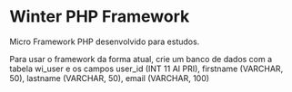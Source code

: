 # Winter PHP Framework
Micro Framework PHP desenvolvido para estudos.

Para usar o framework da forma atual, crie um banco de dados com a tabela wi_user e os campos user_id (INT 11 AI PRI), firstname (VARCHAR, 50), lastname (VARCHAR, 50), email (VARCHAR, 100)

